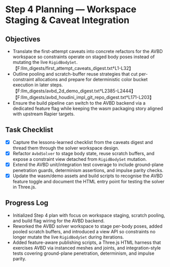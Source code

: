 # Step 4 Planning — Workspace Staging & Caveat Integration

## Objectives
- Translate the first-attempt caveats into concrete refactors for the AVBD workspace so constraints operate on staged body poses instead of mutating the live `RigidBodySet`.【F:llm_digests/first_attempt_caveats_digest.txt†L1-L32】
- Outline pooling and scratch-buffer reuse strategies that cut per-constraint allocations and prepare for deterministic color bucket execution in later steps.【F:llm_digests/avbd_2d_demo_digest.txt†L2385-L2444】【F:llm_digests/avbd_houdini_impl_git_repo_digest.txt†L171-L203】
- Ensure the build pipeline can switch to the AVBD backend via a dedicated feature flag while keeping the wasm packaging story aligned with upstream Rapier targets.

## Task Checklist
- [x] Capture the lessons-learned checklist from the caveats digest and thread them through the solver workspace design.
- [x] Refactor `AvbdSolver` to stage body state, reuse scratch buffers, and expose a constraint view detached from `RigidBodySet` mutation.
- [x] Extend the AVBD unit/integration test coverage to include ground-plane penetration guards, determinism assertions, and impulse parity checks.
- [x] Update the wasm/demo assets and build scripts to recognise the AVBD feature toggle and document the HTML entry point for testing the solver in Three.js.

## Progress Log
- Initialized Step 4 plan with focus on workspace staging, scratch pooling, and build flag wiring for the AVBD backend.
- Reworked the AVBD solver workspace to stage per-body poses, added pooled scratch buffers, and introduced a view API so constraints no longer mutate the live `RigidBodySet` during iterations.
- Added feature-aware publishing scripts, a Three.js HTML harness that exercises AVBD via instanced meshes and joints, and integration-style tests covering ground-plane penetration, determinism, and impulse parity.
